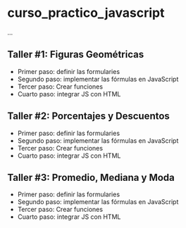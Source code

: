# curso_practico_javascript

...

## Taller #1: Figuras Geométricas

- Primer paso: definir las formularies
- Segundo paso: implementar las fórmulas en JavaScript
- Tercer paso: Crear funciones
- Cuarto paso: integrar JS con HTML

## Taller #2: Porcentajes y Descuentos

- Primer paso: definir las formularies
- Segundo paso: implementar las fórmulas en JavaScript
- Tercer paso: Crear funciones
- Cuarto paso: integrar JS con HTML

## Taller #3: Promedio, Mediana y Moda

- Primer paso: definir las formularies
- Segundo paso: implementar las fórmulas en JavaScript
- Tercer paso: Crear funciones
- Cuarto paso: integrar JS con HTML